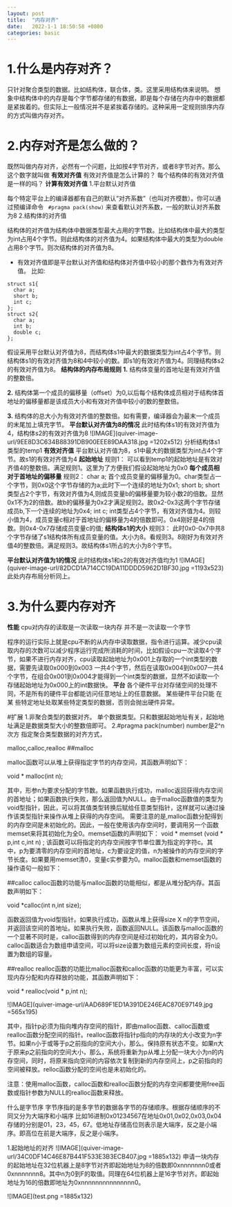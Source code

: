 ```yaml
---
layout: post
title:  "内存对齐"
date:   2022-1-1 18:50:58 +0800
categories: basic
---
```


# 1.什么是内存对齐？
只针对聚合类型的数据。比如结构体，联合体，类。这里采用结构体来说明。
想象中结构体中的内存是每个字节都存储的有数据，即是每个存储在内存中的数据都是紧挨着的。但实际上一般情况并不是紧挨着存储的。这种采用一定规则排序内存的方式叫做内存对齐。
# 2.内存对齐是怎么做的？
既然叫做内存对齐，必然有一个问题，比如按4字节对齐，或者8字节对齐。那么这个数字就叫做
**有效对齐值**
有效对齐值是怎么计算的？
每个结构体的有效对齐值是一样的吗？
**计算有效对齐值**
1.平台默认对齐值

 每个特定平台上的编译器都有自己的默认“对齐系数”（也叫对齐模数）。你可以通过预编译命令
` #pragma pack(show)`
来查看默认对齐系数，一般的默认对齐系数为8
2.结构体的对齐值

结构体的对齐值为结构体中数据类型最大占用的字节数。比如结构体中最大的类型为int占用4个字节。则此结构体的对齐值为4。如果结构体中最大的类型为double占用8个字节。则次结构体的对齐值为8。
* 有效对齐值即是平台默认对齐值和结构体对齐值中较小的那个数作为有效对齐值。
比如:
```
struct s1{
  char a;
  short b;
  int c;
};
struct s2{
  char a;
  int b;
  double c;
};
```
假设采用平台默认对齐值为8，而结构体s1中最大的数据类型为int占4个字节。则结构体s1的有效对齐值为8和4中较小的数。即s1的有效对齐值为4。同理结构体s2的有效对齐值为8。
**结构体的内存布局规则**
  **1.** 结构体变量的首地址是有效对齐值的整数倍。
  
  **2.** 结构体第一个成员的偏移量（offset）为0,以后每个结构体成员相对于结构体首地址的偏移量都是该成员大小和有效对齐值中较小的数的整数倍。
  
  **3.** 结构体的总大小为有效对齐值的整数倍。如有需要，编译器会为最末一个成员的末尾加上填充字节。
**平台默认对齐值为8的情况**
此时结构体s1的有效对齐值为4，结构体s2的有效对齐值为8
  ![IMAGE](quiver-image-url/9EE8D3C634B88391DB900EEE89DAA318.jpg =1202x512)
  分析结构体s1类型的temp1
  **有效对齐值**
  平台默认对齐值为8，s1中最大的数据类型为int占4个字节。故s1的有效对齐值为4
  **起始地址**
  规则1：
  可以看到temp1的起始地址是有效对齐值4的整数倍。满足规则1。这里为了方便我们假设起始地址为0x0
  **每个成员相对于首地址的偏移量**
  规则2：
  char a; 首个成员变量的偏移量为0。char类型占一个字节，则0x0这个字节存储的为a;此时下一个连续的地址为0x1;
  short b; short类型占2个字节，有效对齐值为4,则成员变量b的偏移量要为较小数2的倍数。显然0x1不为2的倍数。故b的偏移量为0x2才满足规则2。故0x2-0x3这两个字节存储成员b,下一个连续的地址为0x4;
  int c; int类型占4个字节，有效对齐值为4。则较小值为4，成员变量c相对于首地址的偏移量为4的倍数即可。0x4刚好是4的倍数。则0x4-0x7存储成员变量c的值;
  **结构体s1的大小**
  规则3：
  此时0x0-0x7中共8个字节存储了s1结构体所有成员变量的值。大小为8。看规则3。8刚好为有效对齐值4的整数倍。满足规则3。故结构体s1所占的大小为8个字节。
  
**平台默认对齐值为1的情况**
此时结构体s1和s2的有效对齐值均为1
 ![IMAGE](quiver-image-url/82DCD1A714CC19DA11DDDD5962D1BF30.jpg =1193x523)
此处内存布局分析同上。

# 3.为什么要内存对齐
  **性能**
  cpu对内存的读取是一次读取一块内存 并不是一次读取一个字节
  
  程序的运行实际上就是cpu不断的从内存中读取数据，指令进行运算。减少cpu读取内存的次数可以减少程序运行完成所消耗的时间，比如假设cpu一次读取4个字节，如果不进行内存对齐，cpu读取起始地址为0x001上存取的一个int类型的数据，需要先读取0x000到0x003 一共4个字节，然后在读取0x004到0x007一共4个字节，在组合0x001到0x004才能得到一个int类型的数据，显然不如读取一个存储起始地址为0x000上的int数据快。
  **平台**
  各个硬件平台对存储空间的处理不同，不是所有的硬件平台都能访问任意地址上的任意数据。 某些硬件平台只能 在某 些特定地址处取某些特定类型的数据，否则会抛出硬件异常。

#扩展
1.非聚合类型的数据对齐。
单个数据类型。只和数据起始地址有关，起始地址满足是数据类型大小的整数倍即可。
2.#pragma pack(number) number是2^n次方
指定聚合类型数据的对齐方式，

malloc,calloc,realloc
##malloc

malloc函数可以从堆上获得指定字节的内存空间，其函数声明如下：

void * malloc(int n);

其中，形参n为要求分配的字节数。如果函数执行成功，malloc返回获得内存空间的首地址；如果函数执行失败，那么返回值为NULL。由于malloc函数值的类型为void型指针，因此，可以将其值类型转换后赋给任意类型指针，这样就可以通过操作该类型指针来操作从堆上获得的内存空间。
需要注意的是,malloc函数分配得到的内存空间是未初始化的。因此，一般在使用该内存空间时，要调用另一个函数memset来将其初始化为全0。memset函数的声明如下：
void * memset (void * p,int c,int n) ;
该函数可以将指定的内存空间按字节单位置为指定的字符c。其中，p为要清零的内存空间的首地址，c为要设定的值，n为被操作的内存空间的字节长度。如果要用memset清0，变量c实参要为0。malloc函数和memset函数的操作语句一般如下：

##calloc
calloc函数的功能与malloc函数的功能相似，都是从堆分配内存。其函数声明如下：

void *calloc(int n,int size);

函数返回值为void型指针。如果执行成功，函数从堆上获得size X n的字节空间，并返回该空间的首地址。如果执行失败，函数返回NULL。该函数与malloc函数的一个显著不同时是，calloc函数得到的内存空间是经过初始化的，其内容全为0。calloc函数适合为数组申请空间，可以将size设置为数组元素的空间长度，将n设置为数组的容量。

##realloc
realloc函数的功能比malloc函数和calloc函数的功能更为丰富，可以实现内存分配和内存释放的功能，其函数声明如下：

void * realloc(void * p,int n);

![IMAGE](quiver-image-url/AAD689F1ED1A391DE246EAC870E97149.jpg =565x195)

其中，指针p必须为指向堆内存空间的指针，即由malloc函数、calloc函数或realloc函数分配空间的指针。realloc函数将指针p指向的内存块的大小改变为n字节。如果n小于或等于p之前指向的空间大小，那么。保持原有状态不变。如果n大于原来p之前指向的空间大小，那么，系统将重新为p从堆上分配一块大小为n的内存空间，同时，将原来指向空间的内容依次复制到新的内存空间上，p之前指向的空间被释放。relloc函数分配的空间也是未初始化的。

注意：使用malloc函数，calloc函数和realloc函数分配的内存空间都要使用free函数或指针参数为NULL的realloc函数来释放。



什么是字节序
字节序指的是多字节的数据各字节的存储顺序。根据存储顺序的不同又分为大端序和小端序
比如16进制0x01234567在地址0x01,0x02,0x03,0x04存储的分别是01，23，45，67。低地址存储高位则表示是大端序，反之是小端序。即高位在前是大端序，反之是小端序。


1.起始地址的对齐
![IMAGE](quiver-image-url/34C0DF14C46E87B441F533E3B3ECB407.jpg =1885x132)
申请一块内存的起始地址在32位机器上是8字节对齐即起始地址为8的倍数即0xnnnnnnn0或者0xnnnnnnn8。其中n为0到F的取值。同理在64位机器上是16字节对齐。即起始地址为16的倍数即地址为0xnnnnnnnnnnnnnnn0。

![IMAGE](test.png =1885x132)

